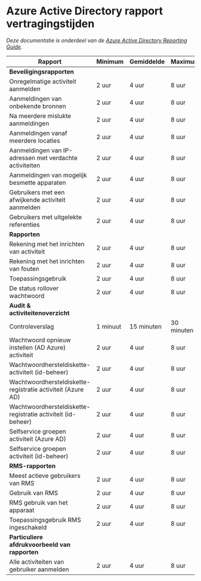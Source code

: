 <properties
   pageTitle="Azure Active Directory Reporting vertragingstijden | Microsoft Azure"
   description="Bedrag van de tijd die nodig is voor het melden van gebeurtenissen in uw Azure Active Directory weergeven"
   services="active-directory"
   documentationCenter=""
   authors="dhanyahk"
   manager="femila"
   editor=""/>

<tags
   ms.service="active-directory"
   ms.devlang="na"
   ms.topic="article"
   ms.tgt_pltfrm="na"
   ms.workload="identity"
   ms.date="03/07/2016"
   ms.author="dhanyahk"/>

# <a name="azure-active-directory-report-latencies"></a>Azure Active Directory rapport vertragingstijden

*Deze documentatie is onderdeel van de [Azure Active Directory Reporting Guide](active-directory-reporting-guide.md).*

Rapport                                                  | Minimum  | Gemiddelde    | Maximum
------------------------------------------------------- | -------- | ---------- | ----------
**Beveiligingsrapporten**                                    |          |            |
Onregelmatige activiteit aanmelden                              | 2 uur  | 4 uur    | 8 uur
Aanmeldingen van onbekende bronnen                           | 2 uur  | 4 uur    | 8 uur
Na meerdere mislukte aanmeldingen                        | 2 uur  | 4 uur    | 8 uur
Aanmeldingen vanaf meerdere locaties                      | 2 uur  | 4 uur    | 8 uur
Aanmeldingen van IP-adressen met verdachte activiteiten     | 2 uur  | 4 uur    | 8 uur
Aanmeldingen van mogelijk besmette apparaten                 | 2 uur  | 4 uur    | 8 uur
Gebruikers met een afwijkende activiteit aanmelden                   | 2 uur  | 4 uur    | 8 uur
Gebruikers met uitgelekte referenties                           | 2 uur  | 4 uur    | 8 uur
**Rapporten**                                 |          |            |
Rekening met het inrichten van activiteit                           | 2 uur  | 4 uur    | 8 uur
Rekening met het inrichten van fouten                             | 2 uur  | 4 uur    | 8 uur
Toepassingsgebruik                                       | 2 uur  | 4 uur    | 8 uur
De status rollover wachtwoord                                | 2 uur  | 4 uur    | 8 uur
**Audit & activiteitenoverzicht**                            |          |            |
Controleverslag                                            | 1 minuut | 15 minuten | 30 minuten
Wachtwoord opnieuw instellen (AD Azure) activiteit                      | 2 uur  | 4 uur    | 8 uur
Wachtwoordhersteldiskette-activiteit (id-beheer)              | 2 uur  | 4 uur    | 8 uur
Wachtwoordhersteldiskette-registratie activiteit (Azure AD)         | 2 uur  | 4 uur    | 8 uur
Wachtwoordhersteldiskette-registratie activiteit (id-beheer) | 2 uur  | 4 uur    | 8 uur
Selfservice groepen activiteit (Azure AD)                 | 2 uur  | 4 uur    | 8 uur
Selfservice groepen activiteit (id-beheer)         | 2 uur  | 4 uur    | 8 uur
**RMS-rapporten**                                         |          |            |
Meest actieve gebruikers van RMS                                   | 2 uur  | 4 uur    | 8 uur
Gebruik van RMS                                               | 2 uur  | 4 uur    | 8 uur
RMS gebruik van het apparaat                                        | 2 uur  | 4 uur    | 8 uur
Toepassingsgebruik RMS ingeschakeld                           | 2 uur  | 4 uur    | 8 uur
**Particuliere afdrukvoorbeeld van rapporten**                             |          |            |
Alle activiteiten van gebruiker aanmelden                               | 2 uur  | 4 uur    | 8 uur
